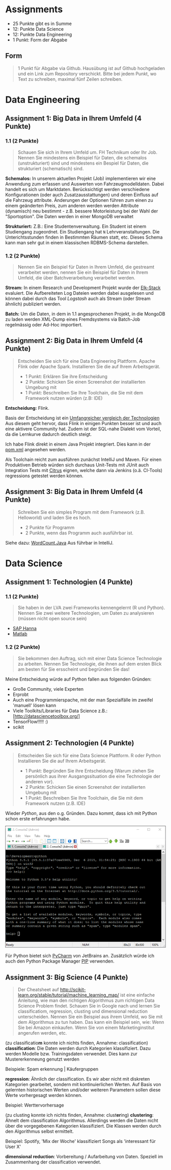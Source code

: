 Assignments
=====================
- 25 Punkte gibt es in Summe
- 12: Punkte Data Science
- 12: Punkte Data Engineering
- 1 Punkt: Form der Abgabe

## Form
>1 Punkt für Abgabe via Github. Hausübung ist auf Github hochgeladen und ein Link zum Repository
verschickt. Bitte bei jedem Punkt, wo Text zu schreiben, maximal fünf Zeilen schreiben.

# Data	Engineering

## Assignment	1: Big	Data in	Ihrem	Umfeld (4 Punkte)
### 1.1	(2	Punkte)
>Schauen Sie sich in Ihrem Umfeld um. FH Technikum oder Ihr Job. Nennen Sie mindestens ein
Beispiel für Daten, die schemalos (unstrukturiert) sind und mindestens ein Bespiel für Daten, die
strukturiert (schematisch) sind.

**Schemalos:**
In unserem aktuellen Projekt (Job) implementieren wir eine Anwendung zum erfassen und Auswerten von Fahrzeugmodelldaten. Dabei handelt es sich um Marktdaten. Berücksichtigt werden verschiedene Konfigurationen (oder auch Zusatzausstattungen) und deren Einfluss auf die Fahrzeug attribute. Änderungen der Optionen führen zum einen zu einem geänderten Preis, zum anderen werden werden Attribute (dynamisch) neu bestimmt - z.B. bessere Motorleistung bei der Wahl der "Sportoption".
Die Daten werden in einer MongoDB verwaltet

**Strukturiert:**
Z.B.: Eine Studentenverwaltung. Ein Student ist einem Studiengang zugeordnet. Ein Studiengang hat `N` Lehrveranstaltungen. Die Unterichtsstunden finden in Bestimmten Räumen statt, etc.
Dieses Schema kann man sehr gut in einem klassischen RDBMS-Schema darstellen.


### 1.2 (2	Punkte)
>Nennen Sie ein Beispiel für Daten in Ihrem Umfeld, die gestreamt verarbeitet werden, nennen Sie ein
Beispiel für Daten in Ihrem Umfeld, die über Batchverarbeitung verarbeitet werden.

**Stream:** In einem Research und Development Projekt wurde der [Elk-Stack](https://www.elastic.co/webinars/introduction-elk-stack) evaluiert. Die Aufbereiteten Log Dateien werden dabei ausgelesen und können dabei durch das Tool _Logstash_ auch als Stream (oder Stream ähnlich) publiziert werden.

**Batch:** Um die Daten, in dem in 1.1 angesprochenen Projekt, in die MongoDB zu laden werden XML-Dump eines Fremdsystems via Batch-Job regelmässig oder Ad-Hoc importiert.  

## Assignment	2: Big	Data in	Ihrem	Umfeld (4 Punkte)
>Entscheiden Sie sich für eine Data Engineering Plattform. Apache Flink oder Apache Spark.
Installieren Sie die auf Ihrem Arbeitsgerät.
>- 1 Punkt: Erklären Sie ihre Entscheidung
>- 2 Punkte: Schicken Sie einen Screenshot der installierten Umgebung mit
>- 1 Punkt: Beschreiben Sie Ihre Toolchain, die Sie mit dem Framework nutzen würden (z.B:
IDE)

**Entscheidung:** Flink.

Basis der Entscheidung ist ein [Umfangreicher vergleich der Technologien](http://de.slideshare.net/sbaltagi/flink-vs-spark) Aus diesem geht hervor, dass Flink in einigen Punkten besser ist und auch eine aktivere Community hat. Zudem ist der SQL-nahe Dialekt vom Vorteil, da die Lernkurve dadurch deutlich steigt.

Ich habe Flink direkt in einem Java Projekt integriert. Dies kann in der [pom.xml](/pom.xml) angesehen werden.

Als Toolchain reicht zum ausführen zunächst IntelliJ und Maven.
Für einen Produktiven Betrieb würden sich durchaus Unit-Tests mit JUnit auch Integration Tests mit [Citrus](http://www.citrusframework.org/) eignen, welche dann via Jenkins (o.ä. CI-Tools) regressions getestet werden können.

## Assignment	3: Big	Data in	Ihrem	Umfeld (4 Punkte)
>Schreiben Sie ein simples Program mit dem Framework (z.B. Helloworld) und laden Sie es hoch.
>- 2 Punkte für Programm
>- 2 Punkte, wenn das Programm auch ausführbar ist.

Siehe dazu: [WordCount.Java](src/main/java/org/tnobody/bld/WordCount.java)
Aus führbar in IntelliJ.

# Data	Science
## Assignment	1: Technologien (4	Punkte)
### 1.1	(2 Punkte)
>Sie haben in der LVA zwei Frameworks kennengelernt (R und Python). Nennen Sie zwei weitere
Technologien, um Daten zu analysieren (müssen nicht open source sein)

- [SAP Hanna](https://hcp.sap.com/capabilities/analytics.html)
- [Matlab](http://de.mathworks.com/solutions/data-analysis/)

### 1.2 (2 Punkte)
>Sie bekommen den Auftrag, sich mit einer Data Science Technologie zu arbeiten. Nennen Sie
Technologie, die ihnen auf dem ersten Blick am besten für Sie ersscheint und begründen Sie das!

Meine Entscheidung würde auf Python fallen aus folgenden Gründen:
- Große Community, viele Experten
- Erprobt
- Auch eine Programmierspache, mit der man Spezialfälle im zweifel 'manuell' lösen kann
- Viele Toolkits/Libraries für Data Science z.B.: [http://datasciencetoolbox.org/]
- TensorFlow!!!!! :)
- scikit

## Assignment	2: Technologien (4	Punkte)
>Entscheiden Sie sich für eine Data Science Plattform. R oder Python
Installieren Sie die auf Ihrem Arbeitsgerät.
>- 1 Punkt: Begründen Sie ihre Entscheidung (Warum ziehen Sie persönlich aus ihrer
Ausgangssituation die eine Technologie der anderen vor).
>- 2 Punkte: Schicken Sie einen Screenshot der installierten Umgebung mit
>- 1 Punkt: Beschreiben Sie Ihre Toolchain, die Sie mit dem Framework nutzen (z.B. IDE)

Wieder _Python_, aus den o.g. Gründen. Dazu kommt, dass ich mit Python schon erste erfahrungen habe.

![Bild der installierten Python Umgebung](python.png)

Für Python bietet sich [PyCharm](https://www.jetbrains.com/pycharm/) von JetBrains an. Zusätzlich würde ich auch den Python Package Manager [PIP](https://pypi.python.org/pypi/pip) verwenden.

## Assignment	3: Big	Science (4 Punkte)
>Der Cheatsheet auf http://scikit-learn.org/stable/tutorial/machine_learning_map/ ist eine einfache
Anleitung, wie man den richtigen Algorithmus zum richtigen Data Science Problem findet.
Schauen Sie in Google nach und lernen Sie classificatiom, regression, clusting und dimensional
reduction unterscheiden.
Nennen Sie ein Beispiel aus ihrem Umfeld, wo Sie mit dem Algorithmus zu tun haben. Das kann ein
Beispiel sein, wie: Wenn Sie bei Amazon einkaufen. Wenn Sie von einem Marketinginstitut angerufen
werden, etc.

(zu classificatio**m** konnte ich nichts finden, Annahme: classification)
**classification**: Die Daten werden durch Kategorien klassifiziert. Dazu werden Modelle bzw. Trainingsdaten verwendet. Dies kann zur Mustererkenneung genutzt werden


Beispiele: Spam erkennung | Käufergruppen

**regression**: Ähnlich der classification. Es wir aber nicht mit diskreten Kategorien gearbeitet, sondern mit kontinuierlichen Werten. Auf Basis von gelernten historischen Werten und/oder weiteren Parametern sollen diese Werte vorhergesagt werden können.

Beispiel: Werttervorhersage

(zu clusting konnte ich nichts finden, Annahme: clust**er**ing)
**clustering**: Ähnelt dem classification Algorithmus. Allerdings werden die Daten nicht über die vorgegebenen Kategorien klassifiziert. Die Klassen werden durch den Algorithmus selbst ermittelt.

Beispiel: Spotify, 'Mix der Woche' klassifiziert Songs als 'interessant für User X'

**dimensional reduction**: Vorbereitung / Aufarbeitung von Daten. Speziell im Zusammenhang der classification verwendet.

